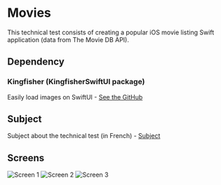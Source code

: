 # Movies

This technical test consists of creating a popular iOS movie listing Swift application (data from The Movie DB API).

## Dependency

### Kingfisher (KingfisherSwiftUI package)

Easily load images on SwiftUI - [See the GitHub](https://github.com/onevcat/Kingfisher)

## Subject
Subject about the technical test (in French) - [Subject](https://drive.google.com/file/d/1W7FH9xVkuFwl6limjkTbnFlsDxe7aX1N/view?usp=sharing)

## Screens

![Screen 1](https://i.ibb.co/bvBrQ9f/Simulator-Screen-Shot-i-Phone-11-Pro-Max-2020-06-01-at-22-37-00.png)
![Screen 2](https://i.ibb.co/qFYGNcZ/Simulator-Screen-Shot-i-Phone-11-Pro-Max-2020-06-01-at-22-46-07.png)
![Screen 3](https://i.ibb.co/HKvyJHm/Simulator-Screen-Shot-i-Phone-11-Pro-Max-2020-06-01-at-22-46-36.png)
